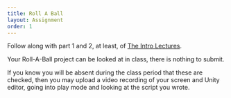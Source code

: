 ```yaml
---
title: Roll A Ball
layout: Assignment
order: 1
---
```


Follow along with part 1 and 2, at least, of [The Intro Lectures](https://guidebook.hdyar.com/docs/unity/unity-fundamentals/the-intro-lectures/).

Your Roll-A-Ball project can be looked at in class, there is nothing to submit.

If you know you will be absent during the class period that these are checked, then you may upload a video recording of your screen and Unity editor, going into play mode and looking at the script you wrote.
